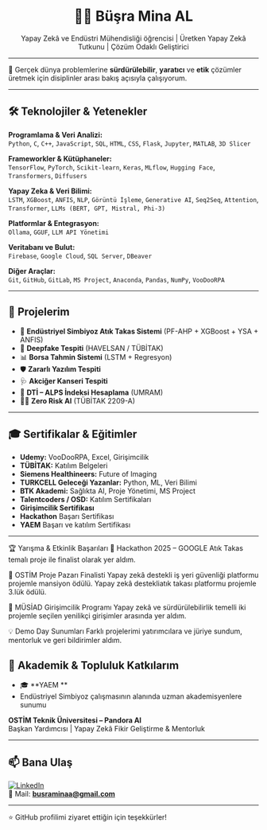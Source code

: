 <h1 align="center">👩‍💻 Büşra Mina AL</h1>
<p align="center">
Yapay Zekâ ve Endüstri Mühendisliği öğrencisi | Üretken Yapay Zekâ Tutkunu | Çözüm Odaklı Geliştirici
</p>

---

🌱 Gerçek dünya problemlerine **sürdürülebilir**, **yaratıcı** ve **etik** çözümler üretmek için disiplinler arası bakış açısıyla çalışıyorum.

---

## 🛠️ Teknolojiler & Yetenekler

**Programlama & Veri Analizi:**  
`Python`, `C`, `C++`, `JavaScript`, `SQL`, `HTML`, `CSS`, `Flask`, `Jupyter`, `MATLAB`, `3D Slicer`

**Frameworkler & Kütüphaneler:**  
`TensorFlow`, `PyTorch`, `Scikit-learn`, `Keras`, `MLflow`, `Hugging Face`, `Transformers`, `Diffusers`

**Yapay Zeka & Veri Bilimi:**  
`LSTM`, `XGBoost`, `ANFIS`, `NLP`, `Görüntü İşleme`, `Generative AI`, `Seq2Seq`, `Attention`, `Transformer`, `LLMs (BERT, GPT, Mistral, Phi-3)`

**Platformlar & Entegrasyon:**  
`Ollama`, `GGUF`, `LLM API Yönetimi`

**Veritabanı ve Bulut:**  
`Firebase`, `Google Cloud`, `SQL Server`, `DBeaver`

**Diğer Araçlar:**  
`Git`, `GitHub`, `GitLab`, `MS Project`, `Anaconda`, `Pandas`, `NumPy`, `VooDooRPA`

---

## 🧪 Projelerim

- 🔁 **Endüstriyel Simbiyoz Atık Takas Sistemi** (PF-AHP + XGBoost + YSA + ANFIS)
- 🧠 **Deepfake Tespiti** (HAVELSAN / TÜBİTAK)
- 📊 **Borsa Tahmin Sistemi** (LSTM + Regresyon)
- 🛡 **Zararlı Yazılım Tespiti**
- 🩺 **Akciğer Kanseri Tespiti**
- 🧮 **DTİ – ALPS İndeksi Hesaplama** (UMRAM)
- 👷‍♀️ **Zero Risk Al** (TÜBİTAK 2209-A)

---

## 🎓 Sertifikalar & Eğitimler

- **Udemy:** VooDooRPA, Excel, Girişimcilik  
- **TÜBİTAK:** Katılım Belgeleri  
- **Siemens Healthineers:** Future of Imaging  
- **TURKCELL Geleceği Yazanlar:** Python, ML, Veri Bilimi  
- **BTK Akademi:** Sağlıkta AI, Proje Yönetimi, MS Project  
- **Talentcoders / OSD:** Katılım Sertifikaları
- **Girişimcilik Sertifikası**
- **Hackathon** Başarı  Sertifikası
- **YAEM** Başarı ve katılım Sertifikası

---

🏆 Yarışma & Etkinlik Başarıları
🥇 Hackathon 2025 – GOOGLE
Atık Takas temalı proje ile finalist olarak yer aldım.

🎯 OSTİM Proje Pazarı Finalisti
Yapay zekâ destekli iş yeri güvenliği platformu projemle mansiyon ödülü.
Yapay zekâ destekliatık takası platformu projemle 3.lük ödülü.

🌱 MÜSİAD Girişimcilik Programı
Yapay zekâ ve sürdürülebilirlik temelli iki projemle seçilen yenilikçi girişimler arasında yer aldım.

💡 Demo Day Sunumları
Farklı projelerimi yatırımcılara ve jüriye sundum, mentorluk ve geri bildirimler aldım.

## 🧠 Akademik & Topluluk Katkılarım

- 🎓 **YAEM **
- Endüstriyel Simbiyoz çalışmasının alanında uzman akademisyenlere sunumu 

**OSTİM Teknik Üniversitesi – Pandora AI**  
Başkan Yardımcısı | Yapay Zekâ Fikir Geliştirme & Mentorluk

---

## 📫 Bana Ulaş

[![LinkedIn](https://img.shields.io/badge/LinkedIn-blue?logo=linkedin)](https://www.linkedin.com/in/bminal60135806)  
📧 Mail: **busraminaa@gmail.com**

---

⭐️ GitHub profilimi ziyaret ettiğin için teşekkürler!
